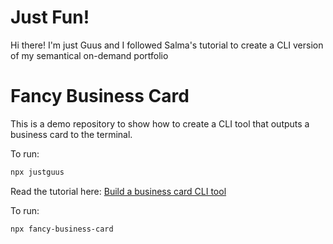 # Just Fun!
Hi there! I'm just Guus and I followed Salma's tutorial to create a CLI version of my semantical on-demand portfolio

# Fancy Business Card

This is a demo repository to show how to create a CLI tool that outputs a business card to the terminal.

To run:

```bash
npx justguus
```

Read the tutorial here: [Build a business card CLI tool](https://whitep4nth3r.com/blog/build-a-business-card-cli-tool/)

To run:

```bash
npx fancy-business-card
```